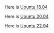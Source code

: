 Here is [Ubuntu 18.04](https://www.digitalocean.com/community/tutorials/initial-server-setup-with-ubuntu-18-04)

Here is [Ubuntu 20.04](https://www.digitalocean.com/community/tutorials/initial-server-setup-with-ubuntu-20-04)

Here is [Ubuntu 22.04](https://www.digitalocean.com/community/tutorials/initial-server-setup-with-ubuntu-22-04)
